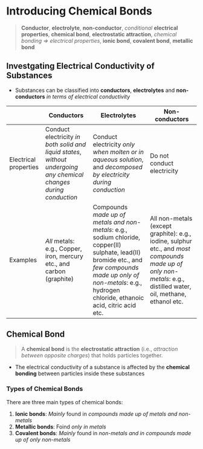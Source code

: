 # Introducing Chemical Bonds

> **Conductor**, **electrolyte**, **non-conductor**, *conditional* **electrical properties**, **chemical bond**, **electrostatic attraction**, *chemical bonding ⇒ electrical properties*, **ionic bond**, **covalent bond**, **metallic bond**

## Investgating Electrical Conductivity of Substances

- Substances can be classified into **conductors**, **electrolytes** and **non-conductors** *in terms of electrical conductivity*

|                       | Conductors                                                   | Electrolytes                                                 | Non-conductors                                               |
| --------------------- | ------------------------------------------------------------ | ------------------------------------------------------------ | ------------------------------------------------------------ |
| Electrical properties | Conduct electricity *in both solid and liquid states*, *without undergoing any chemical changes during conduction* | Conduct electricity *only when molten or in aqueous solution*, and *decomposed by electricity during conduction* | Do not conduct electricity                                   |
| Examples              | *All* metals: e.g., Copper, iron, mercury etc., and carbon (graphite) | Compounds *made up of metals and non-metals*: e.g., sodium chloride, copper(II) sulphate, lead(II) bromide etc., and *few compounds made up only of non-metals*: e.g., hydrogen chloride, ethanoic acid, citric acid etc. | All non-metals (except graphite): e.g., iodine, sulphur etc., and *most compounds made up of only non-metals*: e.g., distilled water, oil, methane, ethanol etc. |

## Chemical Bond

> A **chemical bond** is the **electrostatic attraction** (i.e., *attraction between opposite charges*) that holds particles together.

- The electrical conductivity of a substance is affected by the **chemical bonding** between particles inside these substances

### Types of Chemical Bonds

There are three main types of chemical bonds:

1. **Ionic bonds**: *Mainly* found in *compounds made up of metals and non-metals*
2. **Metallic bonds**: Foind *only in metals*
3. **Covalent bonds**: *Mainly* found in *non-metals and in compounds made up of only non-metals*
